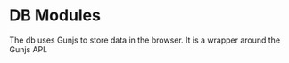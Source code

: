 # DB Modules

The db uses Gunjs to store data in the browser. It is a wrapper around the Gunjs API.
